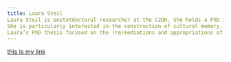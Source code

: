 ```yaml
--- 
title: Laura Steil
Laura Steil is postotdoctoral researcher at the C2DH. She holds a PhD in cultural anthropology from the Ecole Pratique des Hautes Etudes, Paris, France (2015). At the Centre for Contemporary and Digital History (C²DH), she is part of the PopKult60 team, and examines bals (dance parties) in the Minett, with a microhistorical focus on the neighbourhood of the "Grenz" in Esch-sur-Alzette. Her work focuses on popular dance practices and environments, which she approaches from an embodied ethnographic and historiographic perspective. 
She is particularly interested in the construction of cultural memory, and looks at contexts in which generational, social, or spatial ruptures have complicated traditional modes of nurturing community remembrance. She also investigates how experiential “sites”, such as bals, nightclubs, videoclips or social media stories, may act as technologies of memory, suturing individuals into larger collective histories and producing deeply felt recollections about pasts they did not necessarily experience. Her research project at the C2DH will include reenacting a 1950s dancing, a space and time where people dance to live orchestra music, after socializing contemporary Escher publics to old dances and musics via digital and transmedia participations.
Laura’s PhD thesis focused on the (re)mediations and appropriations of “afro dance” by the diasporic sons and daughters of African immigrants in the Paris region. Her attention to the negotiations of memory in a mass mediated world later led her to work on a critical dance history curriculum in French hip-hop dance education. Laura remains active in the non-profit sector of popular dance circuits, working as youth mentor and events’ coordinator 
---
```

[this is my link](https://www.c2dh.uni.lu/de/people/laura-steil)

